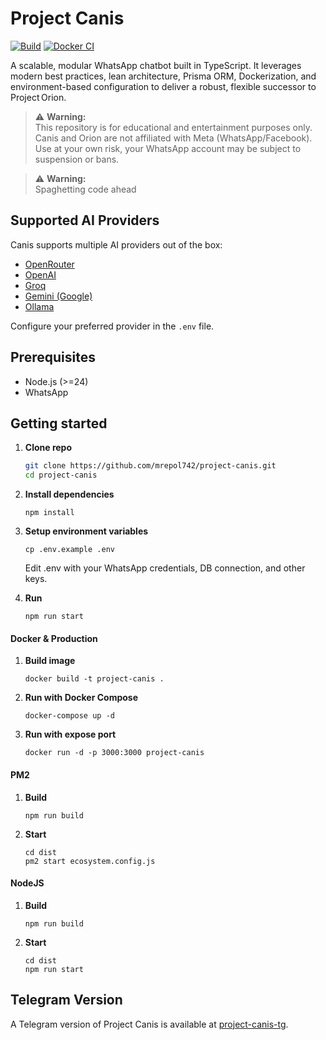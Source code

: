 # Project Canis

[![Build](https://github.com/mrepol742/project-canis/actions/workflows/build.yml/badge.svg)](https://github.com/mrepol742/project-canis/actions/workflows/build.yml) [![Docker CI](https://github.com/mrepol742/project-canis/actions/workflows/docker.yml/badge.svg)](https://github.com/mrepol742/project-canis/actions/workflows/docker.yml)

A scalable, modular WhatsApp chatbot built in TypeScript. It leverages modern best practices, lean architecture, Prisma ORM, Dockerization, and environment-based configuration to deliver a robust, flexible successor to Project Orion.

> ⚠️ **Warning:**  
> This repository is for educational and entertainment purposes only.
> Canis and Orion are not affiliated with Meta (WhatsApp/Facebook).
> Use at your own risk, your WhatsApp account may be subject to suspension or bans.

> ⚠️ **Warning:**  
> Spaghetting code ahead

## Supported AI Providers

Canis supports multiple AI providers out of the box:

- [OpenRouter](https://openrouter.ai/)
- [OpenAI](https://openai.com/)
- [Groq](https://groq.com/)
- [Gemini (Google)](https://ai.google.dev/gemini)
- [Ollama](https://ollama.com/)

Configure your preferred provider in the `.env` file.

## Prerequisites

- Node.js (>=24)
- WhatsApp

## Getting started

1. **Clone repo**  

   ```bash
   git clone https://github.com/mrepol742/project-canis.git
   cd project-canis

2. **Install dependencies**

   ```
   npm install
   ```

3. **Setup environment variables**

   ```
   cp .env.example .env
   ```
   Edit .env with your WhatsApp credentials, DB connection, and other keys.

4. **Run**
   
   ```
   npm run start
   ```

#### Docker & Production

1. **Build image**

   ```
   docker build -t project-canis .
   ```

2. **Run with Docker Compose**
  
   ```
   docker-compose up -d
   ```

3. **Run with expose port**
  
   ```
   docker run -d -p 3000:3000 project-canis
   ```

#### PM2

1. **Build**
   ```
   npm run build
   ```

2. **Start**
 
   ```
   cd dist
   pm2 start ecosystem.config.js
   ```

#### NodeJS

1. **Build**

   ```
   npm run build
   ```

2. **Start**

   ```
   cd dist
   npm run start
   ```

## Telegram Version

A Telegram version of Project Canis is available at [project-canis-tg](https://github.com/mrepol742/project-canis-tg).
